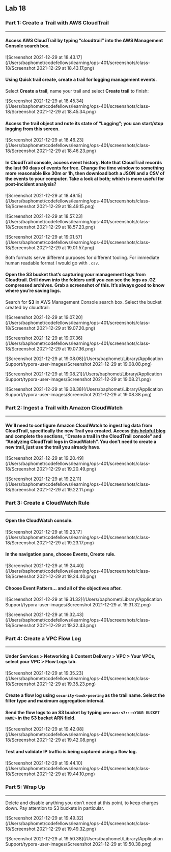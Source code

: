 ## Lab 18

### Part 1: Create a Trail with AWS CloudTrail

------

#### Access AWS CloudTrail by typing “cloudtrail” into the AWS Management Console search box.

![Screenshot 2021-12-29 at 18.43.17](/Users/baphomet/codefellows/learning/ops-401/screenshots/class-18/Screenshot 2021-12-29 at 18.43.17.png)

#### Using Quick trail create, create a trail for logging management events.

Select **Create a trail**, name your trail and select **Create trail** to finish:

![Screenshot 2021-12-29 at 18.45.34](/Users/baphomet/codefellows/learning/ops-401/screenshots/class-18/Screenshot 2021-12-29 at 18.45.34.png)

#### Access the trail object and note its state of “Logging”; you can start/stop logging from this screen.

![Screenshot 2021-12-29 at 18.46.23](/Users/baphomet/codefellows/learning/ops-401/screenshots/class-18/Screenshot 2021-12-29 at 18.46.23.png)

#### In CloudTrail console, access event history. Note that CloudTrail records the last 90 days of events for free. Change the time window to something more reasonable like 30m or 1h, then download both a JSON and a CSV of the events to your computer. Take a look at both; which is more useful for post-incident analysis?

![Screenshot 2021-12-29 at 18.49.15](/Users/baphomet/codefellows/learning/ops-401/screenshots/class-18/Screenshot 2021-12-29 at 18.49.15.png)

![Screenshot 2021-12-29 at 18.57.23](/Users/baphomet/codefellows/learning/ops-401/screenshots/class-18/Screenshot 2021-12-29 at 18.57.23.png)

![Screenshot 2021-12-29 at 19.01.57](/Users/baphomet/codefellows/learning/ops-401/screenshots/class-18/Screenshot 2021-12-29 at 19.01.57.png)

Both formats serve different purposes for different tooling. For immediate human readable format I would go with `.csv`.

#### Open the S3 bucket that’s capturing your management logs from Cloudtrail. Drill down into the folders until you can see the logs as .GZ compressed archives. Grab a screenshot of this. It’s always good to know where you’re saving logs.

Search for **S3** in AWS Management Console search box. Select the bucket created by cloudtrail:

![Screenshot 2021-12-29 at 19.07.20](/Users/baphomet/codefellows/learning/ops-401/screenshots/class-18/Screenshot 2021-12-29 at 19.07.20.png)

![Screenshot 2021-12-29 at 19.07.36](/Users/baphomet/codefellows/learning/ops-401/screenshots/class-18/Screenshot 2021-12-29 at 19.07.36.png)

![Screenshot 2021-12-29 at 19.08.08](/Users/baphomet/Library/Application Support/typora-user-images/Screenshot 2021-12-29 at 19.08.08.png)

![Screenshot 2021-12-29 at 19.08.21](/Users/baphomet/Library/Application Support/typora-user-images/Screenshot 2021-12-29 at 19.08.21.png)

![Screenshot 2021-12-29 at 19.08.38](/Users/baphomet/Library/Application Support/typora-user-images/Screenshot 2021-12-29 at 19.08.38.png)

### Part 2: Ingest a Trail with Amazon CloudWatch

------

#### We’ll need to configure Amazon CloudWatch to ingest log data from CloudTrail, specifically the new Trail you created. Access [this helpful blog](https://aws.amazon.com/blogs/mt/analyzing-cloudtrail-in-cloudwatch/) and complete the sections, “Create a trail in the CloudTrail console” and “Analyzing CloudTrail logs in CloudWatch”. You don’t need to create a new trail, just use the trail you already have.

![Screenshot 2021-12-29 at 19.20.49](/Users/baphomet/codefellows/learning/ops-401/screenshots/class-18/Screenshot 2021-12-29 at 19.20.49.png)

![Screenshot 2021-12-29 at 19.22.11](/Users/baphomet/codefellows/learning/ops-401/screenshots/class-18/Screenshot 2021-12-29 at 19.22.11.png)

### Part 3: Create a CloudWatch Rule

------

#### Open the CloudWatch console.

![Screenshot 2021-12-29 at 19.23.17](/Users/baphomet/codefellows/learning/ops-401/screenshots/class-18/Screenshot 2021-12-29 at 19.23.17.png)

#### In the navigation pane, choose Events, Create rule.

![Screenshot 2021-12-29 at 19.24.40](/Users/baphomet/codefellows/learning/ops-401/screenshots/class-18/Screenshot 2021-12-29 at 19.24.40.png)

#### Choose Event Pattern... and all of the objectives after.

![Screenshot 2021-12-29 at 19.31.32](/Users/baphomet/Library/Application Support/typora-user-images/Screenshot 2021-12-29 at 19.31.32.png)

![Screenshot 2021-12-29 at 19.32.43](/Users/baphomet/codefellows/learning/ops-401/screenshots/class-18/Screenshot 2021-12-29 at 19.32.43.png)

### Part 4: Create a VPC Flow Log

------

#### Under Services > Networking & Content Delivery > VPC > Your VPCs, select your VPC > Flow Logs tab.

![Screenshot 2021-12-29 at 19.35.23](/Users/baphomet/codefellows/learning/ops-401/screenshots/class-18/Screenshot 2021-12-29 at 19.35.23.png)

#### Create a flow log using `security-book-peering` as the trail name. Select the filter type and maximum aggregation interval.

#### Send the flow logs to an S3 bucket by typing `arn:aws:s3:::<YOUR BUCKET NAME>` in the S3 bucket ARN field.

![Screenshot 2021-12-29 at 19.42.08](/Users/baphomet/codefellows/learning/ops-401/screenshots/class-18/Screenshot 2021-12-29 at 19.42.08.png)

#### Test and validate IP traffic is being captured using a flow log.

![Screenshot 2021-12-29 at 19.44.10](/Users/baphomet/codefellows/learning/ops-401/screenshots/class-18/Screenshot 2021-12-29 at 19.44.10.png)

### Part 5: Wrap Up

------

Delete and disable anything you don’t need at this point, to keep charges down. Pay attention to S3 buckets in particular.

![Screenshot 2021-12-29 at 19.49.32](/Users/baphomet/codefellows/learning/ops-401/screenshots/class-18/Screenshot 2021-12-29 at 19.49.32.png)

![Screenshot 2021-12-29 at 19.50.38](/Users/baphomet/Library/Application Support/typora-user-images/Screenshot 2021-12-29 at 19.50.38.png)
